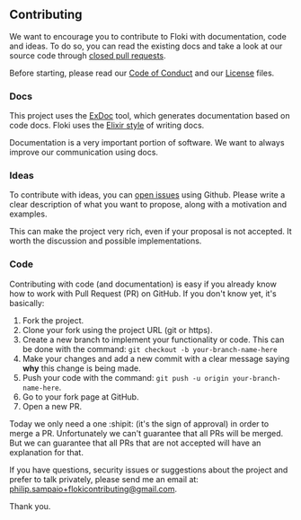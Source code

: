 ## Contributing

We want to encourage you to contribute to Floki with documentation, code and ideas.
To do so, you can read the existing docs and take a look at our source code through [closed pull requests](https://github.com/philss/floki/pulls?q=is%3Apr+is%3Aclosed).

Before starting, please read our [Code of Conduct](https://github.com/philss/floki/blob/main/CODE_OF_CONDUCT.md) and our [License](https://github.com/philss/floki/blob/main/LICENSE) files.

### Docs

This project uses the [ExDoc](https://github.com/elixir-lang/ex_doc) tool, which generates documentation based on code docs.
Floki uses the [Elixir style](https://hexdocs.pm/elixir/writing-documentation.html) of writing docs.

Documentation is a very important portion of software. We want to always improve our communication using docs.

### Ideas

To contribute with ideas, you can [open issues](https://github.com/philss/floki/issues/new) using Github. Please write a clear description of
what you want to propose, along with a motivation and examples.

This can make the project very rich, even if your proposal is not accepted. It worth the discussion and possible implementations.

### Code

Contributing with code (and documentation) is easy if you already know how to work with Pull Request (PR) on GitHub.
If you don't know yet, it's basically:

1. Fork the project.
2. Clone your fork using the project URL (git or https).
3. Create a new branch to implement your functionality or code. This can be done with the command:
`git checkout -b your-branch-name-here`
4. Make your changes and add a new commit with a clear message saying **why** this change is being made.
5. Push your code with the command: `git push -u origin your-branch-name-here`.
6. Go to your fork page at GitHub.
7. Open a new PR.

Today we only need a one :shipit: (it's the sign of approval) in order to merge a PR. Unfortunately we can't guarantee that all PRs will be merged.
But we can guarantee that all PRs that are not accepted will have an explanation for that.

If you have questions, security issues or suggestions about the project and prefer to talk privately, please send me an email at: philip.sampaio+flokicontributing@gmail.com.

Thank you.
